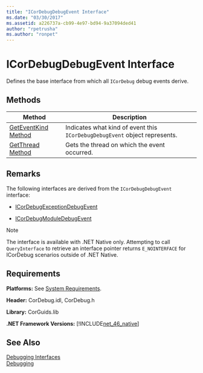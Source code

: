```yaml
---
title: "ICorDebugDebugEvent Interface"
ms.date: "03/30/2017"
ms.assetid: a226737a-cb99-4e97-bd94-9a37094ded41
author: "rpetrusha"
ms.author: "ronpet"
---
```

# ICorDebugDebugEvent Interface
Defines the base interface from which all `ICorDebug` debug events derive.  

## Methods  


|Method|Description|  
|------------|-----------------|  
|[GetEventKind Method](../../../../docs/framework/unmanaged-api/debugging/icordebugdebugevent-geteventkind-method.md)|Indicates what kind of event this `ICorDebugDebugEvent` object represents.|  
|[GetThread Method](../../../../docs/framework/unmanaged-api/debugging/icordebugdebugevent-getthread-method.md)|Gets the thread on which the event occurred.|  

## Remarks  
 The following interfaces are derived from the `ICorDebugDebugEvent` interface:  

- [ICorDebugExceptionDebugEvent](../../../../docs/framework/unmanaged-api/debugging/icordebugexceptiondebugevent-interface.md)  

- [ICorDebugModuleDebugEvent](../../../../docs/framework/unmanaged-api/debugging/icordebugmoduledebugevent-interface.md)  

> [!NOTE]
>  The interface is available with .NET Native only. Attempting to call `QueryInterface` to retrieve an interface pointer returns `E_NOINTERFACE` for ICorDebug scenarios outside of .NET Native.  

## Requirements  
 **Platforms:** See [System Requirements](../../../../docs/framework/get-started/system-requirements.md).  

 **Header:** CorDebug.idl, CorDebug.h  

 **Library:** CorGuids.lib  

 **.NET Framework Versions:** [!INCLUDE[net_46_native](../../../../includes/net-46-native-md.md)]  

## See Also  
 [Debugging Interfaces](../../../../docs/framework/unmanaged-api/debugging/debugging-interfaces.md)  
 [Debugging](../../../../docs/framework/unmanaged-api/debugging/index.md)
